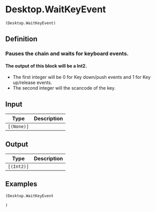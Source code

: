 # Desktop.WaitKeyEvent

```clojure
(Desktop.WaitKeyEvent)
```

## Definition
### Pauses the chain and waits for keyboard events.
#### The output of this block will be a Int2.
 * The first integer will be 0 for Key down/push events and 1 for Key up/release events.
 * The second integer will the scancode of the key.


## Input
| Type | Description |
|------|-------------|
| `[(None)]` |  |


## Output
| Type | Description |
|------|-------------|
| `[(Int2)]` |  |


## Examples

```clojure
(Desktop.WaitKeyEvent

)
```
